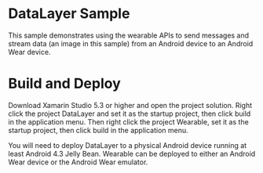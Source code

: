 DataLayer Sample
================
This sample demonstrates using the wearable APIs to send messages and stream data (an image in this sample) from an Android device to an Android Wear device.

Build and Deploy
================
Download Xamarin Studio 5.3 or higher and open the project solution. Right click the project DataLayer and set it as the startup project, then click build in the application menu. Then right click the project Wearable, set it as the startup project, then click build in the application menu.

You will need to deploy DataLayer to a physical Android device running at least Android 4.3 Jelly Bean. Wearable can be deployed to either an Android Wear device or the Android Wear emulator.